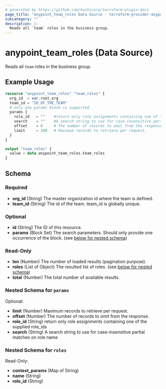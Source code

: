 ```yaml
---
# generated by https://github.com/hashicorp/terraform-plugin-docs
page_title: "anypoint_team_roles Data Source - terraform-provider-anypoint"
subcategory: ""
description: |-
  Reads all `team` roles in the business group.
---
```


# anypoint_team_roles (Data Source)

Reads all `team` roles in the business group.

## Example Usage

```terraform
resource "anypoint_team_roles" "team_roles" {
  org_id  = var.root_org
  team_id = "ID_OF_THE_TEAM"
  # only one params block is supported
  params {
    role_id   = ""    #return only role assignments containing one of the supplied role_ids
    search    = ""    #A search string to use for case-insensitive partial matches on role name
    offset    = 0     # The number of records to omit from the response.
    limit     = 200   # Maximum records to retrieve per request. 
  }
}

output "team_roles" {
  value = data.anypoint_team_roles.team_roles
}
```

<!-- schema generated by tfplugindocs -->
## Schema

### Required

- **org_id** (String) The master organization id where the team is defined.
- **team_id** (String) The id of the team. team_id is globally unique.

### Optional

- **id** (String) The ID of this resource.
- **params** (Block Set) The search parameters. Should only provide one occurrence of the block. (see [below for nested schema](#nestedblock--params))

### Read-Only

- **len** (Number) The number of loaded results (pagination purpose).
- **roles** (List of Object) The resulted list of roles. (see [below for nested schema](#nestedatt--roles))
- **total** (Number) The total number of available results.

<a id="nestedblock--params"></a>
### Nested Schema for `params`

Optional:

- **limit** (Number) Maximum records to retrieve per request.
- **offset** (Number) The number of records to omit from the response.
- **role_id** (String) return only role assignments containing one of the supplied role_ids
- **search** (String) A search string to use for case-insensitive partial matches on role name


<a id="nestedatt--roles"></a>
### Nested Schema for `roles`

Read-Only:

- **context_params** (Map of String)
- **name** (String)
- **role_id** (String)


